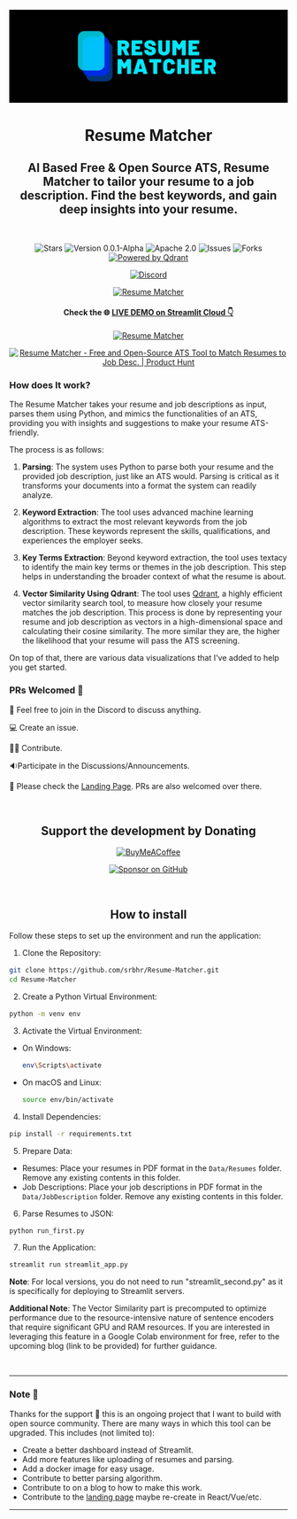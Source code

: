 [![Resume Matcher](Assets/img/header_image.jpg)](https://www.resumematcher.fyi)

<div align="center">

# Resume Matcher

## AI Based Free & Open Source ATS, Resume Matcher to tailor your resume to a job description. Find the best keywords, and gain deep insights into your resume.

</div>

<br>

<div align="center">

![Stars](https://img.shields.io/github/stars/srbhr/Resume-Matcher?style=for-the-badge)
![Version 0.0.1-Alpha](https://img.shields.io/badge/Version-0.0.1--Alpha-FFD93D?style=for-the-badge) ![Apache 2.0](https://img.shields.io/github/license/srbhr/Resume-Matcher?style=for-the-badge) ![Issues](https://img.shields.io/github/issues/srbhr/Resume-Matcher?style=for-the-badge) ![Forks](https://img.shields.io/github/forks/srbhr/Resume-Matcher?style=for-the-badge) [![Powered by Qdrant](https://img.shields.io/badge/Vector_search_by-Qdrant-982176?style=for-the-badge)](https://github.com/qdrant/qdrant)

[![Discord](https://custom-icon-badges.demolab.com/badge/Join%20Discord-blue?style=for-the-badge&logo=discord&logoColor=black)](https://discord.gg/t3Y9HEuV34)

[![Resume Matcher](https://custom-icon-badges.demolab.com/badge/www.resumematcher.fyi-gold?style=for-the-badge&logo=globe&logoColor=black)](https://www.resumematcher.fyi)

#### Check the 🌐 **[LIVE DEMO on Streamlit Cloud 👇](https://resume-matcher.streamlit.app/)**

[![Resume Matcher](https://custom-icon-badges.demolab.com/badge/Live_Demo_on_Streamlit-green?style=for-the-badge&logo=live&logoColor=black)](https://resume-matcher.streamlit.app/)

<a href="https://www.producthunt.com/posts/resume-matcher?utm_source=badge-featured&utm_medium=badge&utm_souce=badge-resume&#0045;matcher" target="_blank"><img src="https://api.producthunt.com/widgets/embed-image/v1/featured.svg?post_id=401261&theme=light" alt="Resume&#0032;Matcher - Free&#0032;and&#0032;Open&#0045;Source&#0032;ATS&#0032;Tool&#0032;to&#0032;Match&#0032;Resumes&#0032;to&#0032;Job&#0032;Desc&#0046; | Product Hunt" style="width: 250px; height: 54px;" width="250" height="54" /></a>

</div>

### How does It work?

The Resume Matcher takes your resume and job descriptions as input, parses them using Python, and mimics the functionalities of an ATS, providing you with insights and suggestions to make your resume ATS-friendly.

The process is as follows:

1. **Parsing**: The system uses Python to parse both your resume and the provided job description, just like an ATS would. Parsing is critical as it transforms your documents into a format the system can readily analyze.

2. **Keyword Extraction**: The tool uses advanced machine learning algorithms to extract the most relevant keywords from the job description. These keywords represent the skills, qualifications, and experiences the employer seeks.

3. **Key Terms Extraction**: Beyond keyword extraction, the tool uses textacy to identify the main key terms or themes in the job description. This step helps in understanding the broader context of what the resume is about.

4. **Vector Similarity Using Qdrant**: The tool uses [Qdrant](https://github.com/qdrant/qdrant), a highly efficient vector similarity search tool, to measure how closely your resume matches the job description. This process is done by representing your resume and job description as vectors in a high-dimensional space and calculating their cosine similarity. The more similar they are, the higher the likelihood that your resume will pass the ATS screening.

On top of that, there are various data visualizations that I've added to help you get started.

### PRs Welcomed 🤗

💬 Feel free to join in the Discord to discuss anything.

💻 Create an issue.

👩‍💻 Contribute.

🔉Participate in the Discussions/Announcements.

🧪 Please check the [Landing Page](https://github.com/srbhr/website-for-resume-matcher). PRs are also welcomed over there.

<br/>

<div align="center">

## Support the development by Donating

[![BuyMeACoffee](https://img.shields.io/badge/Buy%20Me%20a%20Coffee-ffdd00?style=for-the-badge&logo=buy-me-a-coffee&logoColor=black)](https://buymeacoffee.com/srbhr)

[![Sponsor on GitHub](https://custom-icon-badges.demolab.com/badge/Sponsor_on_GitHub-pink?style=for-the-badge&logo=heart&logoColor=black)](https://github.com/sponsors/srbhr)

</div>

<br/>

<div align="center">

## How to install

</div>

Follow these steps to set up the environment and run the application:

1. Clone the Repository:

```bash
git clone https://github.com/srbhr/Resume-Matcher.git
cd Resume-Matcher
```

2. Create a Python Virtual Environment:

```bash
python -m venv env
```

3. Activate the Virtual Environment:

-   On Windows:

    ```bash
    env\Scripts\activate
    ```

-   On macOS and Linux:
    ```bash
    source env/bin/activate
    ```

4. Install Dependencies:

```bash
pip install -r requirements.txt
```

5. Prepare Data:

-   Resumes: Place your resumes in PDF format in the `Data/Resumes` folder. Remove any existing contents in this folder.
-   Job Descriptions: Place your job descriptions in PDF format in the `Data/JobDescription` folder. Remove any existing contents in this folder.

6. Parse Resumes to JSON:

```python
python run_first.py
```

7. Run the Application:

```python
streamlit run streamlit_app.py
```

**Note**: For local versions, you do not need to run "streamlit_second.py" as it is specifically for deploying to Streamlit servers.

**Additional Note**: The Vector Similarity part is precomputed to optimize performance due to the resource-intensive nature of sentence encoders that require significant GPU and RAM resources. If you are interested in leveraging this feature in a Google Colab environment for free, refer to the upcoming blog (link to be provided) for further guidance.

<br/>

---

### Note 📝

Thanks for the support 💙 this is an ongoing project that I want to build with open source community. There are many ways in which this tool can be upgraded. This includes (not limited to):

-   Create a better dashboard instead of Streamlit.
-   Add more features like uploading of resumes and parsing.
-   Add a docker image for easy usage.
-   Contribute to better parsing algorithm.
-   Contribute to on a blog to how to make this work.
-   Contribute to the [landing page](https://github.com/srbhr/website-for-resume-matcher) maybe re-create in React/Vue/etc.

---
